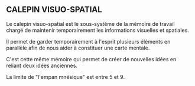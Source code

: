 ## CALEPIN VISUO-SPATIAL

Le calepin visuo-spatial est le sous-système de la mémoire de travail chargé de maintenir temporairement les informations visuelles et spatiales.

Il permet de garder temporairement à l'esprit plusieurs éléments en parallèle afin de nous aider à constituer une carte mentale.

C'est cette même mémoire qui permet de créer de nouvelles idées en reliant deux idées anciennes.

La limite de "l'empan mnésique" est entre 5 et 9.


